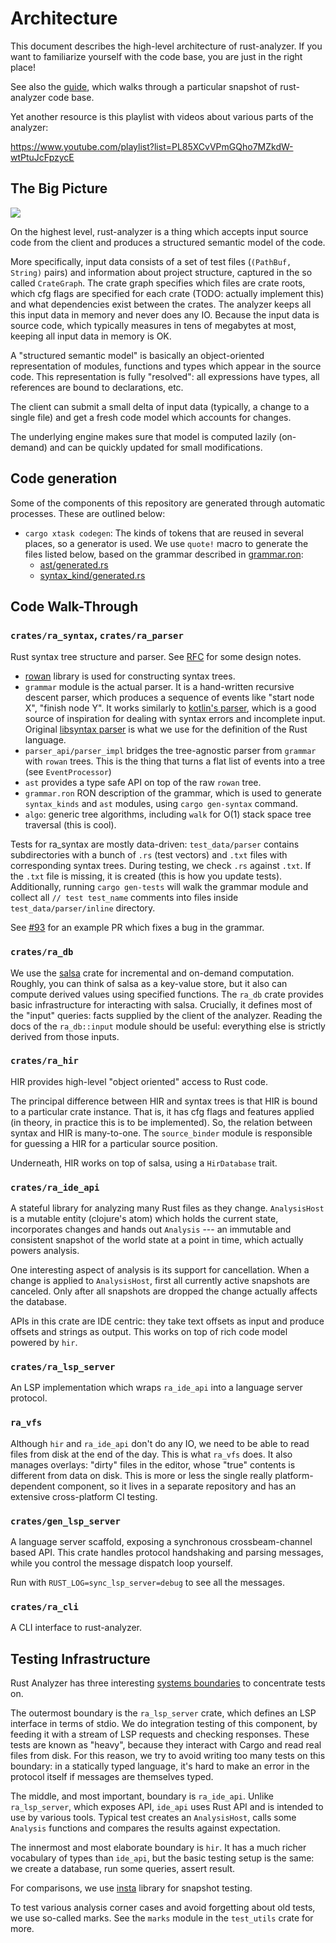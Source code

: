 # Architecture

This document describes the high-level architecture of rust-analyzer.
If you want to familiarize yourself with the code base, you are just
in the right place!

See also the [guide](./guide.md), which walks through a particular snapshot of
rust-analyzer code base.

Yet another resource is this playlist with videos about various parts of the
analyzer:

https://www.youtube.com/playlist?list=PL85XCvVPmGQho7MZkdW-wtPtuJcFpzycE

## The Big Picture

![](https://user-images.githubusercontent.com/1711539/50114578-e8a34280-0255-11e9-902c-7cfc70747966.png)

On the highest level, rust-analyzer is a thing which accepts input source code
from the client and produces a structured semantic model of the code.

More specifically, input data consists of a set of test files (`(PathBuf,
String)` pairs) and information about project structure, captured in the so called
`CrateGraph`. The crate graph specifies which files are crate roots, which cfg
flags are specified for each crate (TODO: actually implement this) and what
dependencies exist between the crates. The analyzer keeps all this input data in
memory and never does any IO. Because the input data is source code, which
typically measures in tens of megabytes at most, keeping all input data in
memory is OK.

A "structured semantic model" is basically an object-oriented representation of
modules, functions and types which appear in the source code. This representation
is fully "resolved": all expressions have types, all references are bound to
declarations, etc.

The client can submit a small delta of input data (typically, a change to a
single file) and get a fresh code model which accounts for changes.

The underlying engine makes sure that model is computed lazily (on-demand) and
can be quickly updated for small modifications.


## Code generation

Some of the components of this repository are generated through automatic
processes. These are outlined below:

- `cargo xtask codegen`: The kinds of tokens that are reused in several places, so a generator
  is used. We use `quote!` macro to generate the files listed below, based on
  the grammar described in [grammar.ron]:
  - [ast/generated.rs][ast generated]
  - [syntax_kind/generated.rs][syntax_kind generated]

[grammar.ron]: ../../crates/ra_syntax/src/grammar.ron
[ast generated]: ../../crates/ra_syntax/src/ast/generated.rs
[syntax_kind generated]: ../../crates/ra_parser/src/syntax_kind/generated.rs

## Code Walk-Through

### `crates/ra_syntax`, `crates/ra_parser`

Rust syntax tree structure and parser. See
[RFC](https://github.com/rust-lang/rfcs/pull/2256) for some design notes.

- [rowan](https://github.com/rust-analyzer/rowan) library is used for constructing syntax trees.
- `grammar` module is the actual parser. It is a hand-written recursive descent parser, which
  produces a sequence of events like "start node X", "finish node Y". It works similarly to [kotlin's parser](https://github.com/JetBrains/kotlin/blob/4d951de616b20feca92f3e9cc9679b2de9e65195/compiler/frontend/src/org/jetbrains/kotlin/parsing/KotlinParsing.java),
  which is a good source of inspiration for dealing with syntax errors and incomplete input. Original [libsyntax parser](https://github.com/rust-lang/rust/blob/6b99adeb11313197f409b4f7c4083c2ceca8a4fe/src/libsyntax/parse/parser.rs)
  is what we use for the definition of the Rust language.
- `parser_api/parser_impl` bridges the tree-agnostic parser from `grammar` with `rowan` trees.
  This is the thing that turns a flat list of events into a tree (see `EventProcessor`)
- `ast` provides a type safe API on top of the raw `rowan` tree.
- `grammar.ron` RON description of the grammar, which is used to
  generate `syntax_kinds` and `ast` modules, using `cargo gen-syntax` command.
- `algo`: generic tree algorithms, including `walk` for O(1) stack
  space tree traversal (this is cool).

Tests for ra_syntax are mostly data-driven: `test_data/parser` contains subdirectories with a bunch of `.rs`
(test vectors) and `.txt` files with corresponding syntax trees. During testing, we check
`.rs` against `.txt`. If the `.txt` file is missing, it is created (this is how you update
tests). Additionally, running `cargo gen-tests` will walk the grammar module and collect
all `// test test_name` comments into files inside `test_data/parser/inline` directory.

See [#93](https://github.com/rust-analyzer/rust-analyzer/pull/93) for an example PR which
fixes a bug in the grammar.

### `crates/ra_db`

We use the [salsa](https://github.com/salsa-rs/salsa) crate for incremental and
on-demand computation. Roughly, you can think of salsa as a key-value store, but
it also can compute derived values using specified functions. The `ra_db` crate
provides basic infrastructure for interacting with salsa. Crucially, it
defines most of the "input" queries: facts supplied by the client of the
analyzer. Reading the docs of the `ra_db::input` module should be useful:
everything else is strictly derived from those inputs.

### `crates/ra_hir`

HIR provides high-level "object oriented" access to Rust code.

The principal difference between HIR and syntax trees is that HIR is bound to a
particular crate instance. That is, it has cfg flags and features applied (in
theory, in practice this is to be implemented). So, the relation between
syntax and HIR is many-to-one. The `source_binder` module is responsible for
guessing a HIR for a particular source position.

Underneath, HIR works on top of salsa, using a `HirDatabase` trait.

### `crates/ra_ide_api`

A stateful library for analyzing many Rust files as they change. `AnalysisHost`
is a mutable entity (clojure's atom) which holds the current state, incorporates
changes and hands out `Analysis` --- an immutable and consistent snapshot of
the world state at a point in time, which actually powers analysis.

One interesting aspect of analysis is its support for cancellation. When a
change is applied to `AnalysisHost`, first all currently active snapshots are
canceled. Only after all snapshots are dropped the change actually affects the
database.

APIs in this crate are IDE centric: they take text offsets as input and produce
offsets and strings as output. This works on top of rich code model powered by
`hir`.

### `crates/ra_lsp_server`

An LSP implementation which wraps `ra_ide_api` into a language server protocol.

### `ra_vfs`

Although `hir` and `ra_ide_api` don't do any IO, we need to be able to read
files from disk at the end of the day. This is what `ra_vfs` does. It also
manages overlays: "dirty" files in the editor, whose "true" contents is
different from data on disk. This is more or less the single really
platform-dependent component, so it lives in a separate repository and has an
extensive cross-platform CI testing.

### `crates/gen_lsp_server`

A language server scaffold, exposing a synchronous crossbeam-channel based API.
This crate handles protocol handshaking and parsing messages, while you
control the message dispatch loop yourself.

Run with `RUST_LOG=sync_lsp_server=debug` to see all the messages.

### `crates/ra_cli`

A CLI interface to rust-analyzer.


## Testing Infrastructure

Rust Analyzer has three interesting [systems
boundaries](https://www.tedinski.com/2018/04/10/making-tests-a-positive-influence-on-design.html)
to concentrate tests on.

The outermost boundary is the `ra_lsp_server` crate, which defines an LSP
interface in terms of stdio. We do integration testing of this component, by
feeding it with a stream of LSP requests and checking responses. These tests are
known as "heavy", because they interact with Cargo and read real files from
disk. For this reason, we try to avoid writing too many tests on this boundary:
in a statically typed language, it's hard to make an error in the protocol
itself if messages are themselves typed.

The middle, and most important, boundary is `ra_ide_api`. Unlike
`ra_lsp_server`, which exposes API, `ide_api` uses Rust API and is intended to
use by various tools. Typical test creates an `AnalysisHost`, calls some
`Analysis` functions and compares the results against expectation.

The innermost and most elaborate boundary is `hir`. It has a much richer
vocabulary of types than `ide_api`, but the basic testing setup is the same: we
create a database, run some queries, assert result.

For comparisons, we use [insta](https://github.com/mitsuhiko/insta/) library for
snapshot testing.

To test various analysis corner cases and avoid forgetting about old tests, we
use so-called marks. See the `marks` module in the `test_utils` crate for more.
